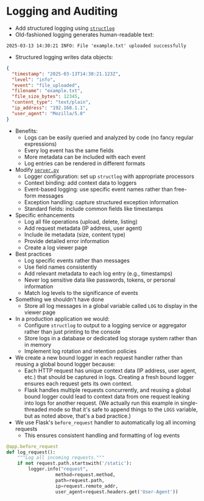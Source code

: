 # Logging and Auditing

<p id="terms"></p>

-   Add structured logging using [`structlog`][structlog]
-   Old-fashioned logging generates human-readable text:

```
2025-03-13 14:30:21 INFO: File 'example.txt' uploaded successfully
```

-   Structured logging writes data objects:

```json
{
  "timestamp": "2025-03-13T14:30:21.123Z",
  "level": "info",
  "event": "file_uploaded",
  "filename": "example.txt",
  "file_size_bytes": 12345,
  "content_type": "text/plain",
  "ip_address": "192.168.1.1",
  "user_agent": "Mozilla/5.0"
}
```

-   Benefits:
    -   Logs can be easily queried and analyzed by code (no fancy regular expressions)
    -   Every log event has the same fields
    -   More metadata can be included with each event
    -   Log entries can be rendered in different formats
-   Modify [`server.py`](./server.py)
    -   Logger configuration: set up `structlog` with appropriate processors
    -   Context binding: add context data to loggers
    -   Event-based logging: use specific event names rather than free-form messages
    -   Exception handling: capture structured exception information
    -   Standard fields: include common fields like timestamps
-   Specific enhancements
    -   Log all file operations (upload, delete, listing)
    -   Add request metadata (IP address, user agent)
    -   Include ile metadata (size, content type)
    -   Provide detailed error information
    -   Create a log viewer page
-   Best practices
    -   Log specific events rather than messages
    -   Use field names consistently
    -   Add relevant metadata to each log entry (e.g., timestamps)
    -   Never log sensitive data like passwords, tokens, or personal information
    -   Match log levels to the significance of events
-   Something we shouldn't have done
    -   Store all log messages in a global variable called `LOG` to display in the viewer page
-   In a production application we would:
    -   Configure `structlog` to output to a logging service or aggregator rather than just printing to the console
    -   Store logs in a database or dedicated log storage system rather than in memory
    -   Implement log rotation and retention policies
-   We create a new bound logger in each request handler rather than reusing a global bound logger because:
    -   Each HTTP request has unique context data (IP address, user agent, etc.) that should be captured in logs.
        Creating a fresh bound logger ensures each request gets its own context.
    -   Flask handles multiple requests concurrently,
        and reusing a global bound logger could lead to context data from one request leaking into logs for another request.
	(We actually run this example in single-threaded mode so that it's safe to append things to the `LOGS` variable,
	but as noted above,
	that's a bad practice.)
-   We use Flask's `before_request` handler to automatically log all incoming requests
    -   This ensures consistent handling and formatting of log events

```python
@app.before_request
def log_request():
    """Log all incoming requests."""
    if not request.path.startswith('/static'):
        logger.info("request", 
                  method=request.method,
                  path=request.path,
                  ip=request.remote_addr,
                  user_agent=request.headers.get('User-Agent'))
```

[structlog]: https://www.structlog.org/
